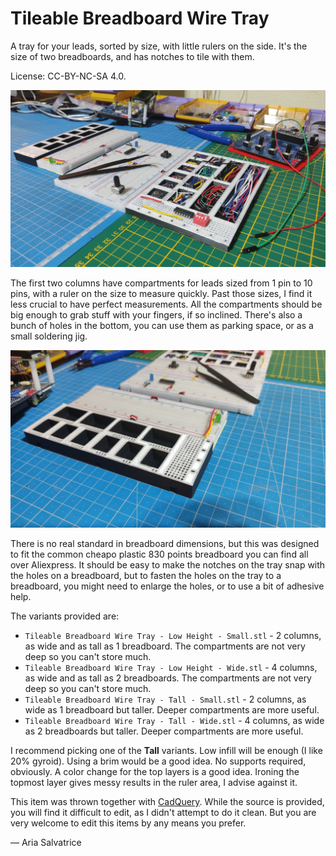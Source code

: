 # Tileable Breadboard Wire Tray

A tray for your leads, sorted by size, with little rulers on the side. It's the size of two breadboards, and has notches to tile with them.

License: CC-BY-NC-SA 4.0.

![Both versions, next to breadboards](both.jpg)

The first two columns have compartments for leads sized from 1 pin to 10 pins, with a ruler on the size to measure quickly. Past those sizes, I find it less crucial to have perfect measurements. All the compartments should be big enough to grab stuff with your fingers, if so inclined. There's also a bunch of holes in the bottom, you can use them as parking space, or as a small soldering jig.

![The small version, with holes for tiling](small.jpg)

There is no real standard in breadboard dimensions, but this was designed to fit the common cheapo plastic 830 points breadboard you can find all over Aliexpress. It should be easy to make the notches on the tray snap with the holes on a breadboard, but to fasten the holes on the tray to a breadboard, you might need to enlarge the holes, or to use a bit of adhesive help.

The variants provided are:

- `Tileable Breadboard Wire Tray - Low Height - Small.stl` - 2 columns, as wide and as tall as 1 breadboard. The compartments are not very deep so you can't store much.
- `Tileable Breadboard Wire Tray - Low Height - Wide.stl` - 4 columns, as wide and as tall as 2 breadboards. The compartments are not very deep so you can't store much.
- `Tileable Breadboard Wire Tray - Tall - Small.stl` - 2 columns, as wide as 1 breadboard but taller. Deeper compartments are more useful.
- `Tileable Breadboard Wire Tray - Tall - Wide.stl` - 4 columns, as wide as 2 breadboards but taller. Deeper compartments are more useful.

I recommend picking one of the **Tall** variants. Low infill will be enough (I like 20% gyroid). Using a brim would be a good idea. No supports required, obviously. A color change for the top layers is a good idea. Ironing the topmost layer gives messy results in the ruler area, I advise against it.

This item was thrown together with [CadQuery](https://cadquery.readthedocs.io/). While the source is provided, you will find it difficult to edit, as I didn't attempt to do it clean. But you are very welcome to edit this items by any means you prefer.

— Aria Salvatrice
